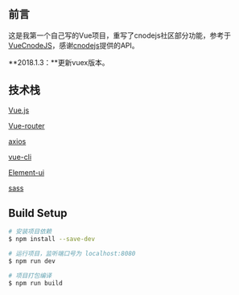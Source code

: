 ## 前言

这是我第一个自己写的Vue项目，重写了cnodejs社区部分功能，参考于[VueCnodeJS](https://github.com/shuiRong/VueCnodeJS)，感谢[cnodejs](https://cnodejs.org/)提供的API。

**2018.1.3：**更新vuex版本。


## 技术栈

[Vue.js](https://vuejs.org/)

[Vue-router](https://router.vuejs.org/)

[axios](https://www.npmjs.com/package/axios)

[vue-cli](https://www.npmjs.com/package/vue-cli)

[Element-ui](http://element.eleme.io/#/zh-CN/component/installation)

[sass](http://sass-lang.com/)

## Build Setup

``` bash
# 安装项目依赖
$ npm install --save-dev

# 运行项目，监听端口号为 localhost:8080
$ npm run dev

# 项目打包编译
$ npm run build
